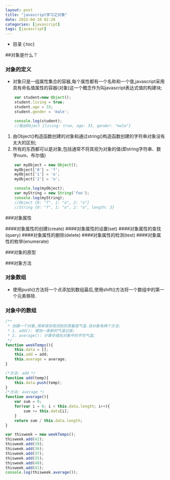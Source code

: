```yaml
---
layout: post
title: "javascript学习之对象"
date: 2015-04-10 02:20
categories: [javascript]
tags: [javascript]
---
```

*  目录
{:toc}

##对象是什么？

### 对象的定义

- 对象只是一组属性集合的容器,每个属性都有一个名称和一个值,javascript采用具有命名值属性的容器(对象)这一个概念作为叫javascript表达式值的构建块;

```js
    var student=new Object();
    student.living = true;
    student.age = 33;
    student.gender = 'male';

    console.log(student); 
    //输出Object {living: true, age: 33, gender: "male"} 
```

1. 由Object()构造函数创建的对象和通过string()构造函数创建的字符串对象没有太大的区别;
2. 所有的东西都可以是对象,包括通常不将其视为对象的值(即string字符串、数字num、布尔值)

```js
    var myObject = new Object();
    myObject['0'] = 'f';
    myObject['1'] = 'o';
    myObject['2'] = 'o';

    console.log(myObject); 
    var myString = new String('foo');
    console.log(myString);
    //Object {0: "f", 1: "o", 2: "o"}
    //String {0: "f", 1: "o", 2: "o", length: 3} 
```

###对象属性

####对象属性的创建(create)
####对象属性的设置(set)
####对象属性的查找(query)
####对象属性的删除(delete)
####对象属性的检测(test)
####对象属性的枚举(enumerate)

###对象的原型

###对象方法

### 对象数组

- 使用push()方法将一个点添加到数组最后,使用shift()方法将一个数组中的第一个元素移除.


### 对象中的数组

```js
/**
 * 创建一个对象,用来保存观测到的周最高气温.该对象有两个方法:
 * 1. add(): 增加一条新的气温记录; 
 * 2. average(): 计算存储在对象中的平均气温;
 */
function weekTemps(){
	this.data = [];
	this.add = add;
	this.average = average;
}

/*方法: add */
function add(temp){
	this.data.push(temp);
}
/*方法: average */
function average(){
	var sum = 0;
	for(var i = 0; i < this.data.length; i++){
        sum += this.data[i];
    }
    return sum / this.data.length;
}

var thisweek = new weekTemps();
thisweek.add(42);
thisweek.add(39);
thisweek.add(36);
thisweek.add(37);
thisweek.add(35);
thisweek.add(40);
thisweek.add(41);
console.log(thisweek.average());
```

